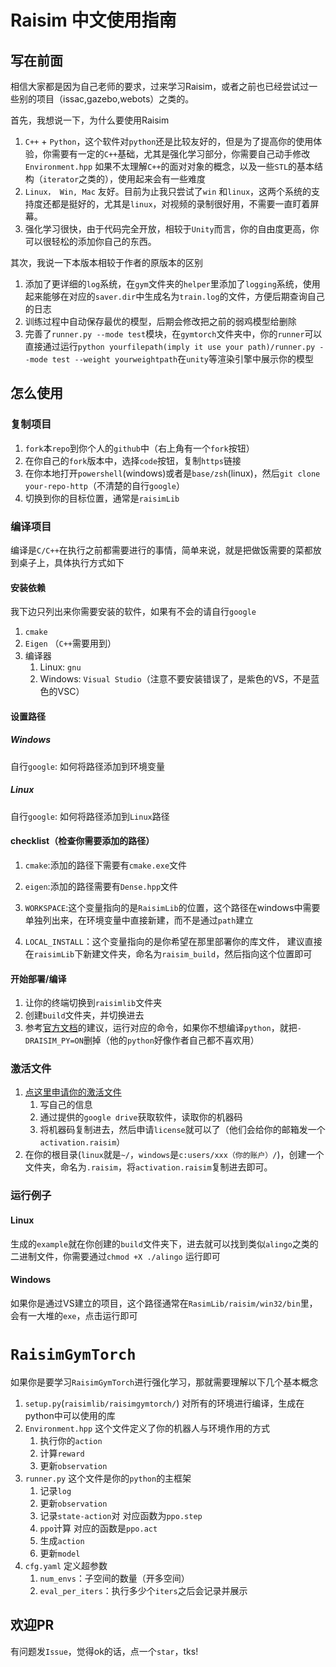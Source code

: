 # Raisim 中文使用指南

## 写在前面

相信大家都是因为自己老师的要求，过来学习Raisim，或者之前也已经尝试过一些别的项目（issac,gazebo,webots）之类的。

首先，我想说一下，为什么要使用Raisim

1. `C++` + `Python`，这个软件对`python`还是比较友好的，但是为了提高你的使用体验，你需要有一定的`C++`基础，尤其是强化学习部分，你需要自己动手修改`Environment.hpp` 如果不太理解`C++`的面对对象的概念，以及一些`STL`的基本结构（`iterator`之类的），使用起来会有一些难度
2. `Linux， Win, Mac` 友好。目前为止我只尝试了`win` 和`linux`，这两个系统的支持度还都是挺好的，尤其是`linux`，对视频的录制很好用，不需要一直盯着屏幕。
3. 强化学习很快，由于代码完全开放，相较于`Unity`而言，你的自由度更高，你可以很轻松的添加你自己的东西。

其次，我说一下本版本相较于作者的原版本的区别

1. 添加了更详细的`log`系统，在`gym`文件夹的`helper`里添加了`logging`系统，使用起来能够在对应的`saver.dir`中生成名为`train.log`的文件，方便后期查询自己的日志
2. 训练过程中自动保存最优的模型，后期会修改把之前的弱鸡模型给删除
3. 完善了`runner.py --mode test`模块，在`gymtorch`文件夹中，你的`runner`可以直接通过运行`python yourfilepath(imply it use your path)/runner.py --mode test --weight yourweightpath`在`unity`等渲染引擎中展示你的模型

## 怎么使用

### 复制项目

1. `fork`本`repo`到你个人的`github`中（右上角有一个`fork`按钮）
2. 在你自己的`fork`版本中，选择`code`按钮，复制`https`链接
3. 在你本地打开`powershell`(windows)或者是`base/zsh`(linux)，然后`git clone your-repo-http`（不清楚的自行`google`）
4. 切换到你的目标位置，通常是`raisimLib`

### 编译项目

编译是`C/C++`在执行之前都需要进行的事情，简单来说，就是把做饭需要的菜都放到桌子上，具体执行方式如下

#### 安装依赖

我下边只列出来你需要安装的软件，如果有不会的请自行`google`

1. `cmake`
2. `Eigen` （`C++`需要用到）
3. 编译器
   1. Linux: `gnu` 
   2. Windows: `Visual Studio`（注意不要安装错误了，是紫色的VS，不是蓝色的VSC）

#### 设置路径

##### Windows

自行`google`: 如何将路径添加到环境变量

##### Linux

自行`google`: 如何将路径添加到`Linux`路径

#### checklist（检查你需要添加的路径）

1. `cmake`:添加的路径下需要有`cmake.exe`文件

2. `eigen`:添加的路径需要有`Dense.hpp`文件
3. `WORKSPACE`:这个变量指向的是`RaisimLib`的位置，这个路径在windows中需要单独列出来，在环境变量中直接新建，而不是通过`path`建立
4. `LOCAL_INSTALL`：这个变量指向的是你希望在那里部署你的库文件， 建议直接在`raisimLib`下新建文件夹，命名为`raisim_build`，然后指向这个位置即可

#### 开始部署/编译

1. 让你的终端切换到`raisimlib`文件夹
2. 创建`build`文件夹，并切换进去
3. 参考[官方文档](https://raisim.com/sections/Installation.html#building-raisim-examples-and-installing-raisimpy)的建议，运行对应的命令，如果你不想编译`python`，就把`-DRAISIM_PY=ON`删掉（他的`python`好像作者自己都不喜欢用）

### 激活文件

1. [点这里申请你的激活文件](https://docs.google.com/forms/d/e/1FAIpQLScNL0vbZPDNS93L6Jv6fgR51WTsvXxfhnVOtKDVRdAmHIoG4w/viewform?usp=sf_link)
   1. 写自己的信息
   2. 通过提供的`google drive`获取软件，读取你的机器码
   3. 将机器码复制进去，然后申请`license`就可以了（他们会给你的邮箱发一个`activation.raisim`）
2. 在你的根目录(`linux`就是`~/`，`windows`是`c:users/xxx（你的账户）/`)，创建一个文件夹，命名为`.raisim`，将`activation.raisim`复制进去即可。

### 运行例子

#### Linux

生成的`example`就在你创建的`build`文件夹下，进去就可以找到类似`alingo`之类的二进制文件，你需要通过`chmod +X ./alingo` 运行即可

#### Windows

如果你是通过VS建立的项目，这个路径通常在`RasimLib/raisim/win32/bin`里，会有一大堆的`exe`，点击运行即可





# `RaisimGymTorch`

如果你是要学习`RaisimGymTorch`进行强化学习，那就需要理解以下几个基本概念

1. `setup.py`(`raisimlib/raisimgymtorch/`) 对所有的环境进行编译，生成在python中可以使用的库
2. `Environment.hpp` 这个文件定义了你的机器人与环境作用的方式
   1. 执行你的`action`
   2. 计算`reward`
   3. 更新`observation`
3. `runner.py` 这个文件是你的`python`的主框架
   1. 记录`log`
   2. 更新`observation`
   3. 记录`state-action`对   对应函数为`ppo.step`
   4. `ppo`计算 对应的函数是`ppo.act`
   5. 生成`action`
   6. 更新`model`
4. `cfg.yaml` 定义超参数
   1. `num_envs`：子空间的数量（开多空间）
   2. `eval_per_iters`：执行多少个`iters`之后会记录并展示





## 欢迎PR

有问题发`Issue`，觉得ok的话，点一个`star`，tks!